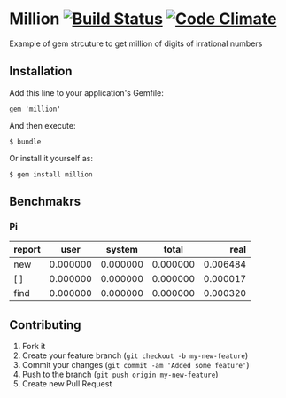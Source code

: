 # Million  [![Build Status](https://travis-ci.org/3zcurdia/million.png?branch=master)](https://travis-ci.org/3zcurdia/million) [![Code Climate](https://codeclimate.com/github/3zcurdia/million.png)](https://codeclimate.com/github/3zcurdia/million)
Example of gem strcuture to get million of digits of irrational numbers

## Installation

Add this line to your application's Gemfile:

    gem 'million'

And then execute:

    $ bundle

Or install it yourself as:

    $ gem install million

## Benchmakrs

### Pi

| report |   user   |  system  |   total  |   real   |
| ------ |:--------:|:--------:|:--------:| --------:|
| new    | 0.000000 | 0.000000 | 0.000000 | 0.006484 |
| [ ]    | 0.000000 | 0.000000 | 0.000000 | 0.000017 |
| find   | 0.000000 | 0.000000 | 0.000000 | 0.000320 |


## Contributing

1. Fork it
2. Create your feature branch (`git checkout -b my-new-feature`)
3. Commit your changes (`git commit -am 'Added some feature'`)
4. Push to the branch (`git push origin my-new-feature`)
5. Create new Pull Request
